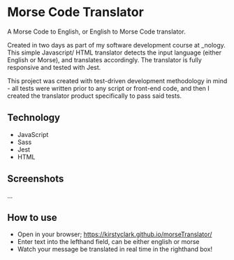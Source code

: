 # Morse Code Translator

A Morse Code to English, or English to Morse Code translator. 

Created in two days as part of my software development course at _nology. This simple Javascript/ HTML translator detects the input language (either English or Morse), and translates accordingly. The translator is fully responsive and tested with Jest. 

This project was created with test-driven development methodology in mind - all tests were written prior to any script or front-end code, and then I created the translator product specifically to pass said tests. 

## Technology 
- JavaScript
- Sass
- Jest
- HTML

## Screenshots
...

## How to use
- Open in your browser; https://kirstyclark.github.io/morseTranslator/
- Enter text into the lefthand field, can be either english or morse
- Watch your message be translated in real time in the righthand box!
